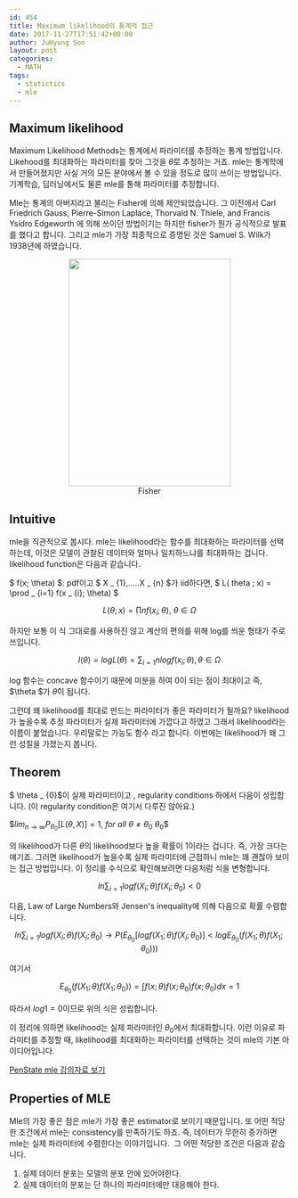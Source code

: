 ```yaml
---
id: 454
title: Maximum likelihood의 통계적 접근
date: 2017-11-27T17:51:42+00:00
author: JuHyung Son
layout: post
categories:
  - MATH
tags:
  - statictics
  - mle
---
```

<h2>Maximum likelihood</h2>

Maximum Likelihood Methods는 통계에서 파라미터를 추정하는 통계 방법입니다. Likehood를 최대화하는 파라미터를 찾아 그것을 $\hat{\theta}$로 추정하는 거죠. mle는 통계학에서 만들어졌지만 사실 거의 모든 분야에서 볼 수 있을 정도로 많이 쓰이는 방법입니다. 기계학습, 딥러닝에서도 물론 mle를 통해 파라미터를 추정합니다.

Mle는 통계의 아버지라고 불리는 Fisher에 의해 제안되었습니다. 그 이전에서 Carl Friedrich Gauss, Pierre-Simon Laplace, Thorvald N. Thiele, and Francis Ysidro Edgeworth 에 의해 쓰이던 방법이기는 하지만 fisher가 뭔가 공식적으로 발표를 했다고 합니다. 그리고 mle가 가장 최종적으로 증명된 것은 Samuel S. Wilk가 1938년에 하였습니다.

<div align='center'> <img class="size-medium" src="https://upload.wikimedia.org/wikipedia/commons/a/aa/Youngronaldfisher2.JPG" width="291" height="408" /></div>
<div align = 'center'>Fisher</div>

<h2>Intuitive</h2>

mle을 직관적으로 봅시다. mle는 likelihood라는 함수를 최대화하는 파라미터를 선택하는데, 이것은 모델이 관찰된 데이터와 얼마나 일치하느냐를 최대화하는 겁니다. likelihood function은 다음과 같습니다. 

$ f(x; \theta) $: pdf이고 $ X _ {1},…..X _ {n} $가 iid하다면, $ L( theta ; x) = \prod _ {i=1} f(x _ {i}; \theta) $

$$L( \theta ; x) = \prod n f(x _ {i} ; \theta), ~ \theta \in \Omega$$

하지만 보통 이 식 그대로를 사용하진 않고 계산의 편의를 위해 log를 씌운 형태가 주로 쓰입니다.

$$l( \theta ) = log L ( \theta ) = \sum _ {i=1} n log f( x_ {i} ; \theta ), \theta \in \Omega$$

log 함수는 concave 함수이기 때문에 미분을 하여 0이 되는 점이 최대이고 즉, $\theta $가 $\hat{\theta}$이 됩니다.

그런데 왜 likelihood를 최대로 만드는 파라미터가 좋은 파라미터가 될까요? likelihood가 높을수록 추정 파라미터가 실제 파라미터에 가깝다고 하였고 그래서 likelihood라는 이름이 붙었습니다. 우리말로는 가능도 함수 라고 합니다. 이번에는 likelihood가 왜 그런 성질을 가졌는지 봅니다.

<h2>Theorem</h2>

$ \theta _ {0}$이 실제 파라미터이고 , regularity conditions 하에서 다음이 성립합니다. (이 regularity condition은 여기서 다루진 않아요.) 

$$lim _ { n \rightarrow \infty} P _ {\theta _ {0}}[L( \theta , X)] =1, ~ for ~all~ \theta \neq \theta _ {0}$ $\theta _ {0}$$

의 likelihood가 다른 $\theta$의 likelihood보다 높을 확률이 1이라는 겁니다. 즉, 가장 크다는 얘기죠. 그러면 likelihood가 높을수록 실제 파라미터에 근접하니 mle는 꽤 괜찮아 보이는 접근 방법입니다. 이 정리를 수식으로 확인해보려면 다음처럼 식을 변형합니다.

$$ln \sum _ {i=1} log f(X _ {i} ; \theta) f(X _ {i} ; \theta _ {0} ) < 0$$

다음, Law of Large Numbers와 Jensen's inequality에 의해 다음으로 확률 수렴합니다.

$$ ln \sum _ {i =1} log f(X _ {i} ; \theta) f(X _ {i} ; \theta _ {0}) \rightarrow P( E _ {\theta _ {0}}[ log f(X _ {1} ; \theta) f(X _ {i} ; \theta _ {0} ) ] < log E _ {\theta _ {0}} ( f(X _ {1} ; \theta) f(X _ {1} ; \theta _ {0}) ) )$$

여기서 

$$E _ {\theta _ 0} ( f(X _ {1} ; \theta) f(X _ {1} ; \theta _ {0})) = \int f(x; \theta) f(x; \theta _ {0})f(x; \theta _ {0}) dx = 1$$

따라서 $log1=0$이므로 위의 식은 성립합니다.

이 정리에 의하면 likelihood는 실제 파라미터인 $\theta _ {0}$에서 최대화합니다. 이런 이유로 파라미터를 추정할 때, likelihood를 최대화하는 파라미터를 선택하는 것이 mle의 기본 아이디어입니다.

<a href="https://onlinecourses.science.psu.edu/stat414/node/191">PenState mle 강의자료 보기</a>

<h2>Properties of MLE</h2>

Mle의 가장 좋은 점은 mle가 가장 좋은 estimator로 보이기 때문입니다. 또 어떤 적당한 조건에서 mle는 consistency를 만족하기도 하죠. 즉, 데이터가 무한히 증가하면 mle는 실제 파라미터에 수렴한다는 이야기입니다.  그 어떤 적당한 조건은 다음과 같습니다.
<ol>
 	<li>실제 데이터 분포는 모델의 분포 안에 있어야한다.</li>
 	<li>실제 데이터의 분포는 단 하나의 파라미터에만 대응해야 한다.</li>
</ol>

